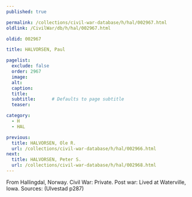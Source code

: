 ```yaml
---
published: true

permalink: /collections/civil-war-database/h/hal/002967.html
oldlink: /CivilWar/db/h/hal/002967.html

oldid: 002967

title: HALVORSEN, Paul

pagelist:
  exclude: false
  order: 2967
  image: 
  alt:
  caption:
  title:
  subtitle:      # Defaults to page subtitle
  teaser:

category: 
  - H 
  - HAL

previous:
  title: HALVORSEN, Ole R.
  url: /collections/civil-war-database/h/hal/002966.html  
next:
  title: HALVORSEN, Peter S.
  url: /collections/civil-war-database/h/hal/002968.html   
---
```

From Hallingdal, Norway. Civil War: Private. Post war: Lived at Waterville, Iowa. Sources: (Ulvestad p287)